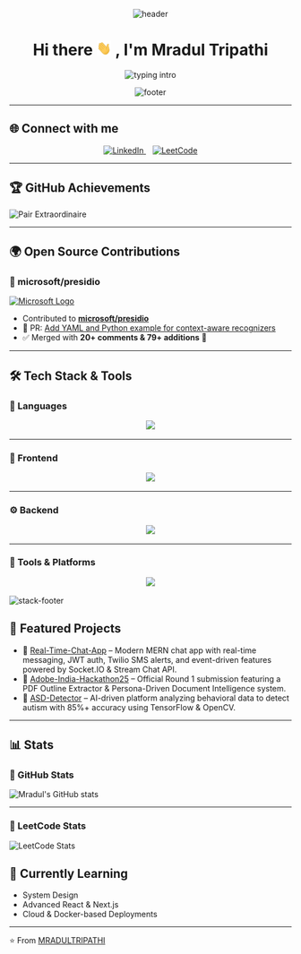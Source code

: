 <!-- Hero: gradient wave -->
<p align="center">
  <img src="https://capsule-render.vercel.app/api?type=waving&color=0:7928ca,100:ff0080&height=120&section=header" alt="header"/>
</p>

<h1 align="center">
  Hi there 
  <img src="https://raw.githubusercontent.com/ABSphreak/ABSphreak/master/gifs/Hi.gif" alt="wave" height="26" />
  , I'm <b>Mradul Tripathi</b>
</h1>

<!-- Typing tagline -->
<p align="center">
  <img
    src="https://readme-typing-svg.demolab.com?font=Inter&weight=700&size=22&duration=2500&pause=800&color=FF0080&center=true&vCenter=true&width=900&lines=Final-year+B.Tech+CSE+Student;MERN+Stack+%7C+AI%2FML+%7C+Docker+%26+Cloud;Open+Source+Contributor+%40+microsoft%2Fpresidio;Always+learning%2C+Always+Building"
    alt="typing intro"
  />
</p>

<!-- Subtle separator -->
<p align="center">
  <img src="https://capsule-render.vercel.app/api?type=waving&color=0:ff0080,100:7928ca&height=80&section=footer" alt="footer"/>
</p>

---

## 🌐 Connect with me  

<p align="center">
  <a href="https://www.linkedin.com/in/mradul-tripathi-33aa3228b">
    <img alt="LinkedIn" height="48"
      src="https://img.shields.io/badge/LinkedIn-0077B5?style=for-the-badge&logo=linkedin&logoColor=white"/>
  </a>
  &nbsp;&nbsp;
  <a href="https://leetcode.com/u/mradul_tripathi/">
    <img alt="LeetCode" height="48"
      src="https://img.shields.io/badge/LeetCode-FFA116?style=for-the-badge&logo=leetcode&logoColor=white"/>
  </a>
</p>

---


## 🏆 GitHub Achievements  

<img src="https://github.githubassets.com/images/modules/profile/achievements/pair-extraordinaire-default.png" width="100" height="100" alt="Pair Extraordinaire"/>

---

## 🌍 Open Source Contributions  

### 📌 microsoft/presidio  
<a href="https://github.com/microsoft/presidio">
  <img src="https://avatars.githubusercontent.com/u/6154722?s=200&v=4" width="60" alt="Microsoft Logo"/>
</a>  

- Contributed to **[microsoft/presidio](https://github.com/microsoft/presidio)**  
- 📝 PR: [Add YAML and Python example for context-aware recognizers](https://github.com/microsoft/presidio/pull/##)  
- ✅ Merged with **20+ comments & 79+ additions** 🎉  

---


## 🛠️ Tech Stack & Tools


### 🚀 Languages
<p align="center">
  <img src="https://skillicons.dev/icons?i=cpp,py,js,html,css&perline=10" />
</p>

---
### 🎨 Frontend
<p align="center">
  <img src="https://skillicons.dev/icons?i=react,next,tailwind&perline=10" />
</p>

---
### ⚙️ Backend
<p align="center">
  <img src="https://skillicons.dev/icons?i=nodejs,express,mongodb&perline=10" />
</p>

---
### 🧩 Tools & Platforms
<p align="center">
  <img src="https://skillicons.dev/icons?i=docker,git,github,postman,vscode&perline=10" />
</p>

<!-- Bottom wave separator -->
![stack-footer](https://capsule-render.vercel.app/api?type=waving&color=0:FF0080,100:7928CA&height=90&section=footer)


## 📌 Featured Projects  
- 🔗 [Real-Time-Chat-App](https://github.com/MRADULTRIPATHI/Real-Time-Chat-App) – Modern MERN chat app with real-time messaging, JWT auth, Twilio SMS alerts, and event-driven features powered by Socket.IO & Stream Chat API.  
- 🔗 [Adobe-India-Hackathon25](https://github.com/MRADULTRIPATHI/Adobe-India-Hackathon25) – Official Round 1 submission featuring a PDF Outline Extractor & Persona-Driven Document Intelligence system.  
- 🔗 [ASD-Detector](https://github.com/MRADULTRIPATHI/ASD-Detector) – AI-driven platform analyzing behavioral data to detect autism with 85%+ accuracy using TensorFlow & OpenCV.  

---

## 📊 Stats  

### 🔹 GitHub Stats  
![Mradul's GitHub stats](https://github-readme-stats.vercel.app/api?username=MRADULTRIPATHI&show_icons=true&theme=radical)  
 
---

### 🔹 LeetCode Stats  
![LeetCode Stats](https://leetcard.jacoblin.cool/mradul_tripathi?theme=radical&font=Baloo%202&ext=heatmap)  


## 🌱 Currently Learning  
- System Design  
- Advanced React & Next.js  
- Cloud & Docker-based Deployments  

---

⭐️ From [MRADULTRIPATHI](https://github.com/MRADULTRIPATHI)
